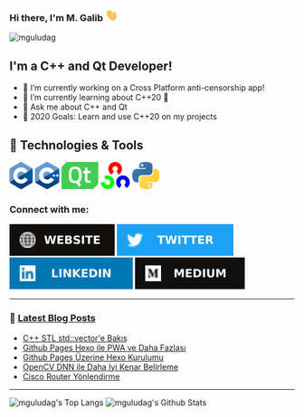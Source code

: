 ### Hi there, I'm M. Galib <img height="22px"  src="https://github.com/mguludag/mguludag/raw/master/wave.gif" />

<p align="left"> <img src="https://komarev.com/ghpvc/?username=mguludag" alt="mguludag" /> </p>

## I'm a C++ and Qt Developer!
- 🔭 I’m currently working on a Cross Platform anti-censorship app!
- 🌱 I’m currently learning about C++20 🤣
- 💬 Ask me about C++ and Qt
- 🥅 2020 Goals: Learn and use C++20 on my projects

## 🔧 Technologies & Tools
<a href="https://github.com/mguludag?tab=repositories&q=&type=&language=c"><img height="48px" src="https://github.com/mguludag/mguludag/raw/master/c.png" /></a> <a href="https://github.com/mguludag?tab=repositories&q=&type=&language=c%2B%2B"><img height="48px" src="https://github.com/mguludag/mguludag/raw/master/cpp.png" /></a> <a href="https://github.com/mguludag?tab=repositories&q=qt&type=&language="><img height="48px" src="https://github.com/mguludag/mguludag/raw/master/qt.png" /></a> <a href="https://github.com/mguludag?tab=repositories&q=opencv&type=&language="><img height="48px" src="https://github.com/mguludag/mguludag/raw/master/opencv.png" /></a> <a href="https://github.com/mguludag?tab=repositories&q=&type=&language=python"><img height="48px" src="https://github.com/mguludag/mguludag/raw/master/python.png" /></a>

### Connect with me:

[<img alt="mguludag.github.io"  src="https://github.com/mguludag/mguludag/raw/master/website.svg" />][website]
[<img alt="mguludag | Twitter"  src="https://github.com/mguludag/mguludag/raw/master/twitter.svg" />][twitter]
[<img alt="mguludag | LinkedIn"  src="https://github.com/mguludag/mguludag/raw/master/linkedin.svg" />][linkedin]
[<img alt="mguludag | Medium"  src="https://github.com/mguludag/mguludag/raw/master/medium.svg" />][medium]


---

### 📕 [Latest Blog Posts](https://mguludag.github.io)
<!-- BLOG-POST-LIST:START -->
- [C++ STL std::vector'e Bakış](https://mguludag.github.io/2020/07/16/cpp-vector-e-bakis/)
- [Github Pages Hexo ile PWA ve Daha Fazlası](https://mguludag.github.io/2020/05/22/Github-Pages-Hexo-ile-PWA-ve-Daha-Fazlasi/)
- [Github Pages Üzerine Hexo Kurulumu](https://mguludag.github.io/2020/05/21/Github-Pages-Uzerine-Hexo-Kurulumu/)
- [OpenCV DNN ile Daha Iyi Kenar Belirleme](https://mguludag.github.io/2020/05/12/OpenCV-DNN-ile-Daha-Iyi-Kenar-Belirleme/)
- [Cisco Router Yönlendirme](https://mguludag.github.io/2020/03/09/cisco_router_routing/)
<!-- BLOG-POST-LIST:END -->


---
<img height="200px" alt="mguludag's Top Langs" src="https://github-readme-stats.vercel.app/api/top-langs/?username=mguludag&hide_border=true&hide=javascript,html" /> <img height="200px" alt="mguludag's Github Stats" src="https://github-readme-stats.vercel.app/api?username=mguludag&show_icons=true&hide_border=true" />


[website]: https://mguludag.github.io
[twitter]: https://twitter.com/mguludag
[linkedin]: https://linkedin.com/in/mguludag
[medium]: https://medium.com/@mguludag



<!--
**mguludag/mguludag** is a ✨ _special_ ✨ repository because its `README.md` (this file) appears on your GitHub profile.

Here are some ideas to get you started:

- ### Hi there 👋
- 🔭 I’m currently working on ...
- 🌱 I’m currently learning ...
- 👯 I’m looking to collaborate on ...
- 🤔 I’m looking for help with ...
- 💬 Ask me about ...
- 📫 How to reach me: ...
- 😄 Pronouns: ...
- ⚡ Fun fact: ...
-->

<!--
### Languages and Tools:

[<img align="left" alt="Visual Studio Code" width="26px" src="https://raw.githubusercontent.com/github/explore/80688e429a7d4ef2fca1e82350fe8e3517d3494d/topics/visual-studio-code/visual-studio-code.png" />][webdevplaylist]
[<img align="left" alt="HTML5" width="26px" src="https://raw.githubusercontent.com/github/explore/80688e429a7d4ef2fca1e82350fe8e3517d3494d/topics/html/html.png" />][webdevplaylist]
[<img align="left" alt="CSS3" width="26px" src="https://raw.githubusercontent.com/github/explore/80688e429a7d4ef2fca1e82350fe8e3517d3494d/topics/css/css.png" />][cssplaylist]
[<img align="left" alt="Sass" width="26px" src="https://raw.githubusercontent.com/github/explore/80688e429a7d4ef2fca1e82350fe8e3517d3494d/topics/sass/sass.png" />][cssplaylist]
[<img align="left" alt="JavaScript" width="26px" src="https://raw.githubusercontent.com/github/explore/80688e429a7d4ef2fca1e82350fe8e3517d3494d/topics/javascript/javascript.png" />][jsplaylist]
[<img align="left" alt="React" width="26px" src="https://raw.githubusercontent.com/github/explore/80688e429a7d4ef2fca1e82350fe8e3517d3494d/topics/react/react.png" />][reactplaylist]
[<img align="left" alt="Gatsby" width="26px" src="https://raw.githubusercontent.com/github/explore/e94815998e4e0713912fed477a1f346ec04c3da2/topics/gatsby/gatsby.png" />][webdevplaylist]
[<img align="left" alt="GraphQL" width="26px" src="https://raw.githubusercontent.com/github/explore/80688e429a7d4ef2fca1e82350fe8e3517d3494d/topics/graphql/graphql.png" />][webdevplaylist]
[<img align="left" alt="Node.js" width="26px" src="https://raw.githubusercontent.com/github/explore/80688e429a7d4ef2fca1e82350fe8e3517d3494d/topics/nodejs/nodejs.png" />][webdevplaylist]
[<img align="left" alt="Deno" width="26px" src="https://raw.githubusercontent.com/github/explore/361e2821e2dea67711cde99c9c40ed357061cf27/topics/deno/deno.png" />][webdevplaylist]
[<img align="left" alt="SQL" width="26px" src="https://raw.githubusercontent.com/github/explore/80688e429a7d4ef2fca1e82350fe8e3517d3494d/topics/sql/sql.png" />][webdevplaylist]
[<img align="left" alt="MySQL" width="26px" src="https://raw.githubusercontent.com/github/explore/80688e429a7d4ef2fca1e82350fe8e3517d3494d/topics/mysql/mysql.png" />][webdevplaylist]
[<img align="left" alt="MongoDB" width="26px" src="https://raw.githubusercontent.com/github/explore/80688e429a7d4ef2fca1e82350fe8e3517d3494d/topics/mongodb/mongodb.png" />][webdevplaylist]
[<img align="left" alt="Git" width="26px" src="https://raw.githubusercontent.com/github/explore/80688e429a7d4ef2fca1e82350fe8e3517d3494d/topics/git/git.png" />][webdevplaylist]
[<img align="left" alt="GitHub" width="26px" src="https://raw.githubusercontent.com/github/explore/78df643247d429f6cc873026c0622819ad797942/topics/github/github.png" />][webdevplaylist]
[<img align="left" alt="HTML5" width="26px" src="https://raw.githubusercontent.com/github/explore/80688e429a7d4ef2fca1e82350fe8e3517d3494d/topics/terminal/terminal.png" />][webdevplaylist]
-->
